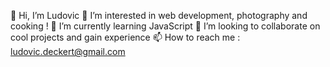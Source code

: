 👋 Hi, I’m Ludovic
👀 I’m interested in web development, photography and cooking ! 
🌱 I’m currently learning JavaScript
💞️ I’m looking to collaborate on cool projects and gain experience
📫 How to reach me : ludovic.deckert@gmail.com


